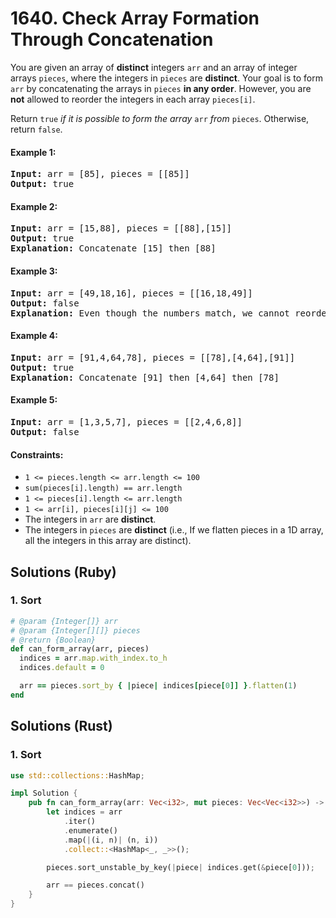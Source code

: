 # 1640. Check Array Formation Through Concatenation
You are given an array of **distinct** integers `arr` and an array of integer arrays `pieces`, where the integers in `pieces` are **distinct**. Your goal is to form `arr` by concatenating the arrays in `pieces` **in any order**. However, you are **not** allowed to reorder the integers in each array `pieces[i]`.

Return `true` *if it is possible to form the array* `arr` *from* `pieces`. Otherwise, return `false`.

#### Example 1:
<pre>
<strong>Input:</strong> arr = [85], pieces = [[85]]
<strong>Output:</strong> true
</pre>

#### Example 2:
<pre>
<strong>Input:</strong> arr = [15,88], pieces = [[88],[15]]
<strong>Output:</strong> true
<strong>Explanation:</strong> Concatenate [15] then [88]
</pre>

#### Example 3:
<pre>
<strong>Input:</strong> arr = [49,18,16], pieces = [[16,18,49]]
<strong>Output:</strong> false
<strong>Explanation:</strong> Even though the numbers match, we cannot reorder pieces[0].
</pre>

#### Example 4:
<pre>
<strong>Input:</strong> arr = [91,4,64,78], pieces = [[78],[4,64],[91]]
<strong>Output:</strong> true
<strong>Explanation:</strong> Concatenate [91] then [4,64] then [78]
</pre>

#### Example 5:
<pre>
<strong>Input:</strong> arr = [1,3,5,7], pieces = [[2,4,6,8]]
<strong>Output:</strong> false
</pre>

#### Constraints:
* `1 <= pieces.length <= arr.length <= 100`
* `sum(pieces[i].length) == arr.length`
* `1 <= pieces[i].length <= arr.length`
* `1 <= arr[i], pieces[i][j] <= 100`
* The integers in `arr` are **distinct**.
* The integers in `pieces` are **distinct** (i.e., If we flatten pieces in a 1D array, all the integers in this array are distinct).

## Solutions (Ruby)

### 1. Sort
```Ruby
# @param {Integer[]} arr
# @param {Integer[][]} pieces
# @return {Boolean}
def can_form_array(arr, pieces)
  indices = arr.map.with_index.to_h
  indices.default = 0

  arr == pieces.sort_by { |piece| indices[piece[0]] }.flatten(1)
end
```

## Solutions (Rust)

### 1. Sort
```Rust
use std::collections::HashMap;

impl Solution {
    pub fn can_form_array(arr: Vec<i32>, mut pieces: Vec<Vec<i32>>) -> bool {
        let indices = arr
            .iter()
            .enumerate()
            .map(|(i, n)| (n, i))
            .collect::<HashMap<_, _>>();

        pieces.sort_unstable_by_key(|piece| indices.get(&piece[0]));

        arr == pieces.concat()
    }
}
```
